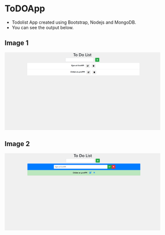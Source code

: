 # ToDOApp
* Todolist App created using Bootstrap, Nodejs and MongoDB.
* You can see the output below.
## Image 1
![demo1](https://github.com/pruthvi03/to-do-app/blob/main/demo/1.PNG?raw=true)
## Image 2
![demo1](https://github.com/pruthvi03/to-do-app/blob/main/demo/2.PNG?raw=true)
